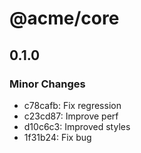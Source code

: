 # @acme/core

## 0.1.0

### Minor Changes

- c78cafb: Fix regression
- c23cd87: Improve perf
- d10c6c3: Improved styles
- 1f31b24: Fix bug

